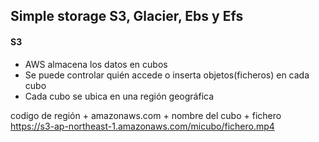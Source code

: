 ## Simple storage S3, Glacier, Ebs y Efs  

#### S3
- AWS almacena los datos en cubos  
- Se puede controlar quién accede o inserta objetos(ficheros) en cada cubo  
- Cada cubo se ubica en una región geográfica  

codigo de región + amazonaws.com + nombre del cubo + fichero   
https://s3-ap-northeast-1.amazonaws.com/micubo/fichero.mp4      
